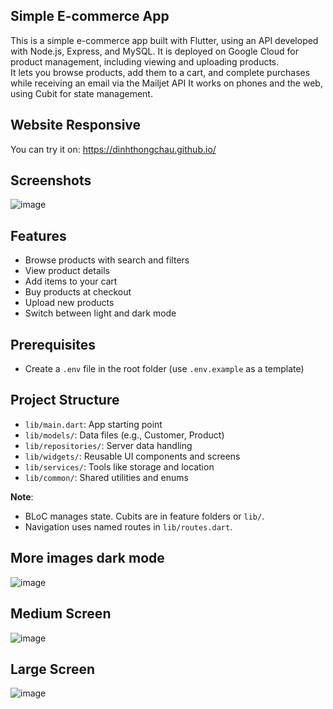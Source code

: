## Simple E-commerce App  

This is a simple e-commerce app built with Flutter, using an API developed with Node.js, Express, and MySQL. It is deployed on Google Cloud for product management, including viewing and uploading products.  
It lets you browse products, add them to a cart, and complete purchases while receiving an email via the Mailjet API
It works on phones and the web, using Cubit for state management.  
## Website Responsive

You can try it on: https://dinhthongchau.github.io/
## Screenshots
![image](https://github.com/user-attachments/assets/4d845244-e0d3-48c0-86a2-34c71baf8af8)

## Features  
- Browse products with search and filters  
- View product details  
- Add items to your cart  
- Buy products at checkout  
- Upload new products  
- Switch between light and dark mode  

## Prerequisites  
- Create a `.env` file in the root folder (use `.env.example` as a template)

## Project Structure  
- `lib/main.dart`: App starting point  
- `lib/models/`: Data files (e.g., Customer, Product)  
- `lib/repositories/`: Server data handling  
- `lib/widgets/`: Reusable UI components and screens  
- `lib/services/`: Tools like storage and location  
- `lib/common/`: Shared utilities and enums  

**Note**:  
- BLoC manages state. Cubits are in feature folders or `lib/`.  
- Navigation uses named routes in `lib/routes.dart`.   

## More images dark mode
![image](https://github.com/user-attachments/assets/ede30a9e-8224-48ed-b003-d531df3be30b)

## Medium Screen
![image](https://github.com/user-attachments/assets/9e6cce7c-acd6-4b34-b1d8-14261cf2f81b)

## Large Screen
![image](https://github.com/user-attachments/assets/d3478f20-010e-47dc-84d7-38b682d21917)


